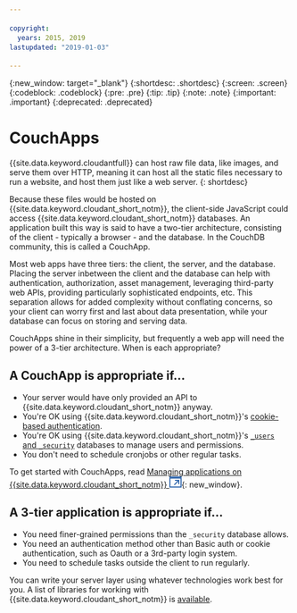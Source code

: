 ```yaml
---

copyright:
  years: 2015, 2019
lastupdated: "2019-01-03"

---
```


{:new_window: target="_blank"}
{:shortdesc: .shortdesc}
{:screen: .screen}
{:codeblock: .codeblock}
{:pre: .pre}
{:tip: .tip}
{:note: .note}
{:important: .important}
{:deprecated: .deprecated}

<!-- Acrolinx: 2018-05-07 -->

# CouchApps

{{site.data.keyword.cloudantfull}} can host raw file data,
like images,
and serve them over HTTP,
meaning it can host all the static files necessary to run a website,
and host them just like a web server.
{: shortdesc}

Because these files would be hosted on {{site.data.keyword.cloudant_short_notm}},
the client-side JavaScript could access {{site.data.keyword.cloudant_short_notm}} databases.
An application built this way is said to have a two-tier architecture,
consisting of the client - typically a browser - and the database.
In the CouchDB community,
this is called a CouchApp.

Most web apps have three tiers:
the client,
the server,
and the database.
Placing the server inbetween the client and the database can help with authentication,
authorization,
asset management,
leveraging third-party web APIs,
providing particularly sophisticated endpoints,
etc.
This separation allows for added complexity without conflating concerns,
so your client can worry first and last about data presentation,
while your database can focus on storing and serving data.

CouchApps shine in their simplicity,
but frequently a web app will need the power of a 3-tier architecture.
When is each appropriate?

## A CouchApp is appropriate if...

-   Your server would have only provided an API to {{site.data.keyword.cloudant_short_notm}} anyway.
-   You're OK using {{site.data.keyword.cloudant_short_notm}}'s
    [cookie-based authentication](../api/authentication.html).
-   You're OK using {{site.data.keyword.cloudant_short_notm}}'s [`_users` and `_security`](../api/authorization.html)
    databases to manage users and permissions.
-   You don't need to schedule cronjobs or other regular tasks.

To get started with CouchApps,
read [Managing applications on {{site.data.keyword.cloudant_short_notm}} ![External link icon](../images/launch-glyph.svg "External link icon")](https://cloudant.com/blog/app-management/){: new_window}.

## A 3-tier application is appropriate if...

-   You need finer-grained permissions than the `_security` database
    allows.
-   You need an authentication method other than Basic auth or cookie
    authentication, such as Oauth or a 3rd-party login system.
-   You need to schedule tasks outside the client to run regularly.

You can write your server layer using whatever technologies work best
for you.
A list of libraries for working with {{site.data.keyword.cloudant_short_notm}} is [available](../libraries/index.html).
